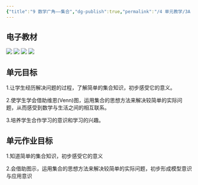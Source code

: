 ```yaml
---
{"title":"9 数学广角——集合","dg-publish":true,"permalink":"/4 单元教学/3A 三上/9 数学广角 —— 集合/","dgPassFrontmatter":true,"noteIcon":""}
---
```




## 电子教材

<p class="grid-4">
	<img loading="lazy" decoding="async" src="https://book.pep.com.cn/1221001301141/files/mobile/110.jpg">
	<img loading="lazy" decoding="async" src="https://book.pep.com.cn/1221001301141/files/mobile/111.jpg">
	<img loading="lazy" decoding="async" src="https://book.pep.com.cn/1221001301141/files/mobile/112.jpg">
	<img loading="lazy" decoding="async" src="https://book.pep.com.cn/1221001301141/files/mobile/113.jpg">
</p>


## 单元目标

1.让学生经历解决问题的过程，了解简单的集合知识，初步感受它的意义。

2.使学生学会借助维恩(Venn)图，运用集合的思想方法来解决较简单的实际问题，从而感受到数学与生活之间的相互联系。

3.培养学生合作学习的意识和学习的兴趣。

## 单元作业目标

1.知道简单的集合知识，初步感受它的意义

2.会借助图示，运用集合的思想方法来解决较简单的实际问题，初步形成模型意识与应用意识
